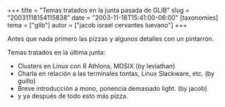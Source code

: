 +++
title = "Temas tratados en la junta pasada de GLIB"
slug = "20031118154115838"
date = "2003-11-18T15:41:00-06:00"
[taxonomies]
tema = ["glib"]
autor = ["jacob israel cervantes luevano"]
+++

Antes que nada primero las pizzas y algunos detalles con un pintarrón.

Temas tratados en la última junta:

-   Clusters en Linux con 8 Athlons, MOSIX (by leviathan)
-   Charla en relación a las terminales tontas, Linux Slackware, etc.
    (by guillo)
-   Breve introducción a mono, ponencia demasiado light. (by jacob)
-   y ya después de todo esto más pizza.


